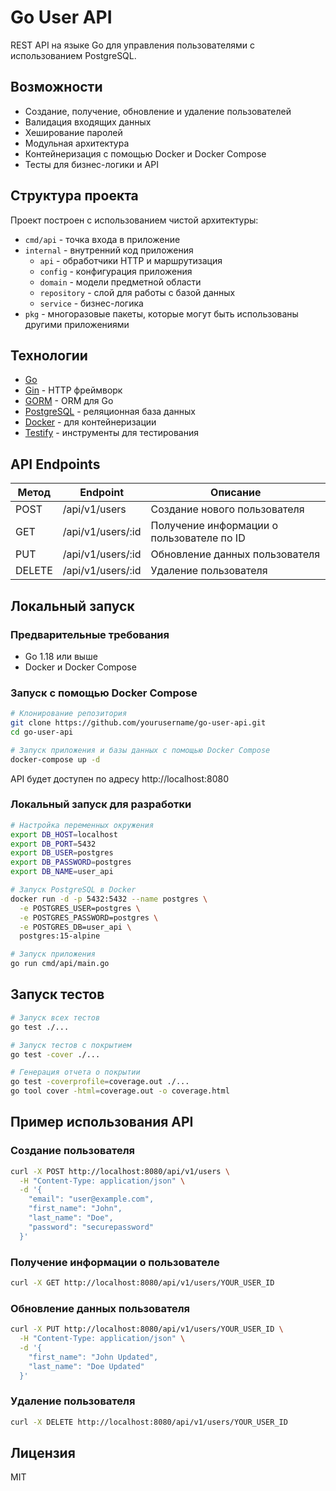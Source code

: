 # Go User API

REST API на языке Go для управления пользователями с использованием PostgreSQL.

## Возможности

- Создание, получение, обновление и удаление пользователей
- Валидация входящих данных
- Хеширование паролей
- Модульная архитектура
- Контейнеризация с помощью Docker и Docker Compose
- Тесты для бизнес-логики и API

## Структура проекта

Проект построен с использованием чистой архитектуры:

- `cmd/api` - точка входа в приложение
- `internal` - внутренний код приложения
  - `api` - обработчики HTTP и маршрутизация
  - `config` - конфигурация приложения
  - `domain` - модели предметной области
  - `repository` - слой для работы с базой данных
  - `service` - бизнес-логика
- `pkg` - многоразовые пакеты, которые могут быть использованы другими приложениями

## Технологии

- [Go](https://golang.org/)
- [Gin](https://github.com/gin-gonic/gin) - HTTP фреймворк
- [GORM](https://gorm.io/) - ORM для Go
- [PostgreSQL](https://www.postgresql.org/) - реляционная база данных
- [Docker](https://www.docker.com/) - для контейнеризации
- [Testify](https://github.com/stretchr/testify) - инструменты для тестирования

## API Endpoints

| Метод | Endpoint | Описание |
| --- | --- | --- |
| POST | /api/v1/users | Создание нового пользователя |
| GET | /api/v1/users/:id | Получение информации о пользователе по ID |
| PUT | /api/v1/users/:id | Обновление данных пользователя |
| DELETE | /api/v1/users/:id | Удаление пользователя |

## Локальный запуск

### Предварительные требования

- Go 1.18 или выше
- Docker и Docker Compose

### Запуск с помощью Docker Compose

```bash
# Клонирование репозитория
git clone https://github.com/yourusername/go-user-api.git
cd go-user-api

# Запуск приложения и базы данных с помощью Docker Compose
docker-compose up -d
```

API будет доступен по адресу http://localhost:8080

### Локальный запуск для разработки

```bash
# Настройка переменных окружения
export DB_HOST=localhost
export DB_PORT=5432
export DB_USER=postgres
export DB_PASSWORD=postgres
export DB_NAME=user_api

# Запуск PostgreSQL в Docker
docker run -d -p 5432:5432 --name postgres \
  -e POSTGRES_USER=postgres \
  -e POSTGRES_PASSWORD=postgres \
  -e POSTGRES_DB=user_api \
  postgres:15-alpine

# Запуск приложения
go run cmd/api/main.go
```

## Запуск тестов

```bash
# Запуск всех тестов
go test ./...

# Запуск тестов с покрытием
go test -cover ./...

# Генерация отчета о покрытии
go test -coverprofile=coverage.out ./...
go tool cover -html=coverage.out -o coverage.html
```

## Пример использования API

### Создание пользователя

```bash
curl -X POST http://localhost:8080/api/v1/users \
  -H "Content-Type: application/json" \
  -d '{
    "email": "user@example.com",
    "first_name": "John",
    "last_name": "Doe",
    "password": "securepassword"
  }'
```

### Получение информации о пользователе

```bash
curl -X GET http://localhost:8080/api/v1/users/YOUR_USER_ID
```

### Обновление данных пользователя

```bash
curl -X PUT http://localhost:8080/api/v1/users/YOUR_USER_ID \
  -H "Content-Type: application/json" \
  -d '{
    "first_name": "John Updated",
    "last_name": "Doe Updated"
  }'
```

### Удаление пользователя

```bash
curl -X DELETE http://localhost:8080/api/v1/users/YOUR_USER_ID
```

## Лицензия

MIT